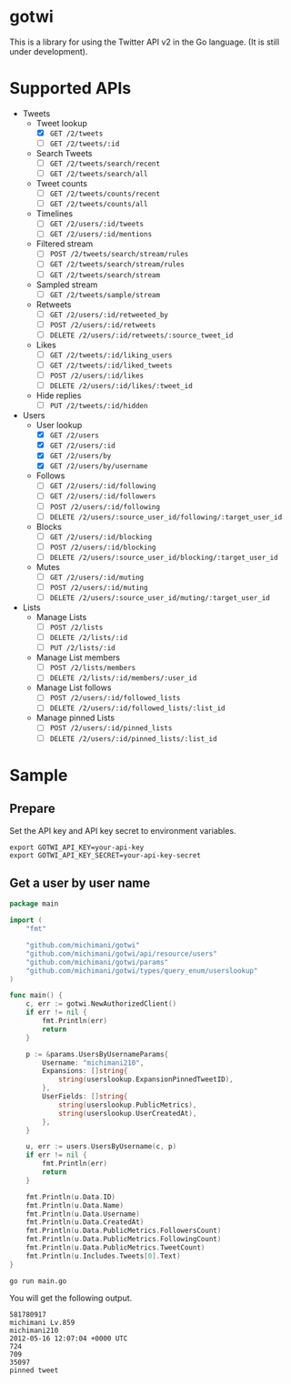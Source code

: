 gotwi
===

This is a library for using the Twitter API v2 in the Go language. (It is still under development).

# Supported APIs

- Tweets
  - Tweet lookup
    - [x] `GET /2/tweets`
    - [ ] `GET /2/tweets/:id`
  - Search Tweets
    - [ ] `GET /2/tweets/search/recent`
    - [ ] `GET /2/tweets/search/all`
  - Tweet counts
    - [ ] `GET /2/tweets/counts/recent`
    - [ ] `GET /2/tweets/counts/all`
  - Timelines
    - [ ] `GET /2/users/:id/tweets`
    - [ ] `GET /2/users/:id/mentions` 
  - Filtered stream
    - [ ] `POST /2/tweets/search/stream/rules`
    - [ ] `GET /2/tweets/search/stream/rules`
    - [ ] `GET /2/tweets/search/stream`
  - Sampled stream
    - [ ] `GET /2/tweets/sample/stream`
  - Retweets
    - [ ] `GET /2/users/:id/retweeted_by`
    - [ ] `POST /2/users/:id/retweets`
    - [ ] `DELETE /2/users/:id/retweets/:source_tweet_id`
  - Likes
    - [ ] `GET /2/tweets/:id/liking_users`
    - [ ] `GET /2/tweets/:id/liked_tweets`
    - [ ] `POST /2/users/:id/likes`
    - [ ] `DELETE /2/users/:id/likes/:tweet_id`
  - Hide replies
    - [ ] `PUT /2/tweets/:id/hidden`
- Users
  - User lookup
    - [x] `GET /2/users`
    - [x] `GET /2/users/:id`
    - [x] `GET /2/users/by`
    - [x] `GET /2/users/by/username`
  - Follows
    - [ ] `GET /2/users/:id/following`
    - [ ] `GET /2/users/:id/followers`
    - [ ] `POST /2/users/:id/following`
    - [ ] `DELETE /2/users/:source_user_id/following/:target_user_id`
  - Blocks
    - [ ] `GET /2/users/:id/blocking`
    - [ ] `POST /2/users/:id/blocking`
    - [ ] `DELETE /2/users/:source_user_id/blocking/:target_user_id`
  - Mutes
    - [ ] `GET /2/users/:id/muting`
    - [ ] `POST /2/users/:id/muting`
    - [ ] `DELETE /2/users/:source_user_id/muting/:target_user_id`
- Lists
  - Manage Lists
    - [ ] `POST /2/lists`
    - [ ] `DELETE /2/lists/:id`
    - [ ] `PUT /2/lists/:id`
  - Manage List members
    - [ ] `POST /2/lists/members`
    - [ ] `DELETE /2/lists/:id/members/:user_id`
  - Manage List follows
    - [ ] `POST /2/users/:id/followed_lists`
    - [ ] `DELETE /2/users/:id/followed_lists/:list_id`
  - Manage pinned Lists
    - [ ] `POST /2/users/:id/pinned_lists`
    - [ ] `DELETE /2/users/:id/pinned_lists/:list_id`

# Sample

## Prepare

Set the API key and API key secret to environment variables.

```
export GOTWI_API_KEY=your-api-key
export GOTWI_API_KEY_SECRET=your-api-key-secret
```

## Get a user by user name

```go
package main

import (
	"fmt"

	"github.com/michimani/gotwi"
	"github.com/michimani/gotwi/api/resource/users"
	"github.com/michimani/gotwi/params"
	"github.com/michimani/gotwi/types/query_enum/userslookup"
)

func main() {
	c, err := gotwi.NewAuthorizedClient()
	if err != nil {
		fmt.Println(err)
		return
	}

	p := &params.UsersByUsernameParams{
		Username: "michimani210",
		Expansions: []string{
			string(userslookup.ExpansionPinnedTweetID),
		},
		UserFields: []string{
			string(userslookup.PublicMetrics),
			string(userslookup.UserCreatedAt),
		},
	}

	u, err := users.UsersByUsername(c, p)
	if err != nil {
		fmt.Println(err)
		return
	}

	fmt.Println(u.Data.ID)
	fmt.Println(u.Data.Name)
	fmt.Println(u.Data.Username)
	fmt.Println(u.Data.CreatedAt)
	fmt.Println(u.Data.PublicMetrics.FollowersCount)
	fmt.Println(u.Data.PublicMetrics.FollowingCount)
	fmt.Println(u.Data.PublicMetrics.TweetCount)
	fmt.Println(u.Includes.Tweets[0].Text)
}
```

```
go run main.go
```

You will get the following output.

```
581780917
michimani Lv.859
michimani210
2012-05-16 12:07:04 +0000 UTC
724
709
35097
pinned tweet
```